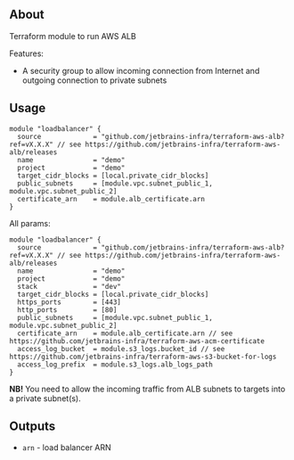 ## About
Terraform module to run AWS ALB

Features: 
* A security group to allow incoming connection from Internet and outgoing connection to private subnets 

## Usage

```hcl
module "loadbalancer" {
  source             = "github.com/jetbrains-infra/terraform-aws-alb?ref=vX.X.X" // see https://github.com/jetbrains-infra/terraform-aws-alb/releases
  name               = "demo"
  project            = "demo"
  target_cidr_blocks = [local.private_cidr_blocks]
  public_subnets     = [module.vpc.subnet_public_1, module.vpc.subnet_public_2]
  certificate_arn    = module.alb_certificate.arn
}
```

All params:
```hcl
module "loadbalancer" {
  source             = "github.com/jetbrains-infra/terraform-aws-alb?ref=vX.X.X" // see https://github.com/jetbrains-infra/terraform-aws-alb/releases
  name               = "demo"
  project            = "demo"
  stack              = "dev"
  target_cidr_blocks = [local.private_cidr_blocks]
  https_ports        = [443]
  http_ports         = [80]
  public_subnets     = [module.vpc.subnet_public_1, module.vpc.subnet_public_2]
  certificate_arn    = module.alb_certificate.arn // see https://github.com/jetbrains-infra/terraform-aws-acm-certificate
  access_log_bucket  = module.s3_logs.bucket_id // see https://github.com/jetbrains-infra/terraform-aws-s3-bucket-for-logs
  access_log_prefix  = module.s3_logs.alb_logs_path
}
```

**NB!** You need to allow the incoming traffic from ALB subnets to targets into a private subnet(s).

## Outputs

* `arn` - load balancer ARN